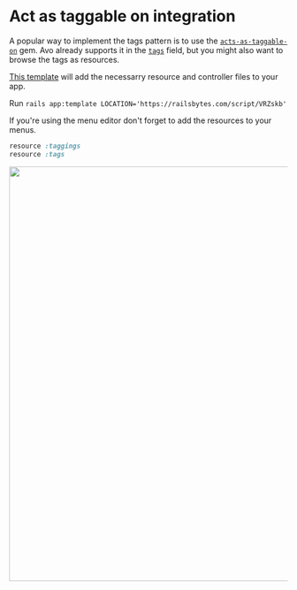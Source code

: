 # Act as taggable on integration

A popular way to implement the tags pattern is to use the [`acts-as-taggable-on`](https://github.com/mbleigh/acts-as-taggable-on) gem.
Avo already supports it in the [`tags`](./../fields/tags) field, but you might also want to browse the tags as resources.

[This template](https://railsbytes.com/templates/VRZskb) will add the necessarry resource and controller files to your app.

Run `rails app:template LOCATION='https://railsbytes.com/script/VRZskb'`

If you're using the menu editor don't forget to add the resources to your menus.

```ruby
resource :taggings
resource :tags
```

<Image src="/assets/img/3_0/guides/act-as-taggable-on-integration/act-as-taggable-on-integration.gif" width="1200" height="750" alt="" />
